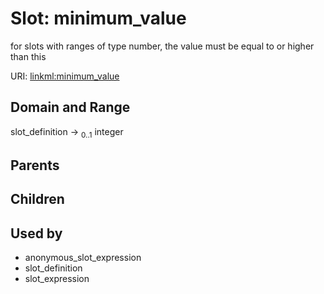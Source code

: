 
# Slot: minimum_value


for slots with ranges of type number, the value must be equal to or higher than this

URI: [linkml:minimum_value](https://w3id.org/linkml/minimum_value)


## Domain and Range

slot_definition &#8594;  <sub>0..1</sub> integer

## Parents


## Children


## Used by

 * anonymous_slot_expression
 * slot_definition
 * slot_expression
